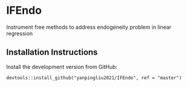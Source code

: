 # IFEndo
Instrument free methods to address endogeneity problem in linear regression

## Installation Instructions
Install the development version from GitHub:
```
devtools::install_github("yanpingliu2021/IFEndo", ref = "master")
```
